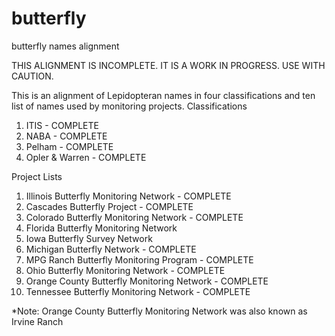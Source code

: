 # butterfly
butterfly names alignment

THIS ALIGNMENT IS INCOMPLETE. IT IS A WORK IN PROGRESS. USE WITH CAUTION.

This is an alignment of Lepidopteran names in four classifications and ten list of names used by monitoring projects.
Classifications
1. ITIS - COMPLETE
2. NABA - COMPLETE
3. Pelham - COMPLETE
4. Opler & Warren - COMPLETE

Project Lists
1. Illinois Butterfly Monitoring Network - COMPLETE
2. Cascades Butterfly Project - COMPLETE
3. Colorado Butterfly Monitoring Network - COMPLETE
4. Florida Butterfly Monitoring Network
5. Iowa Butterfly Survey Network
6. Michigan Butterfly Network - COMPLETE
7. MPG Ranch Butterfly Monitoring Program - COMPLETE
8. Ohio Butterfly Monitoring Network - COMPLETE
9. Orange County Butterfly Monitoring Network - COMPLETE
10. Tennessee Butterfly Monitoring Network - COMPLETE

*Note: Orange County Butterfly Monitoring Network was also known as Irvine Ranch

